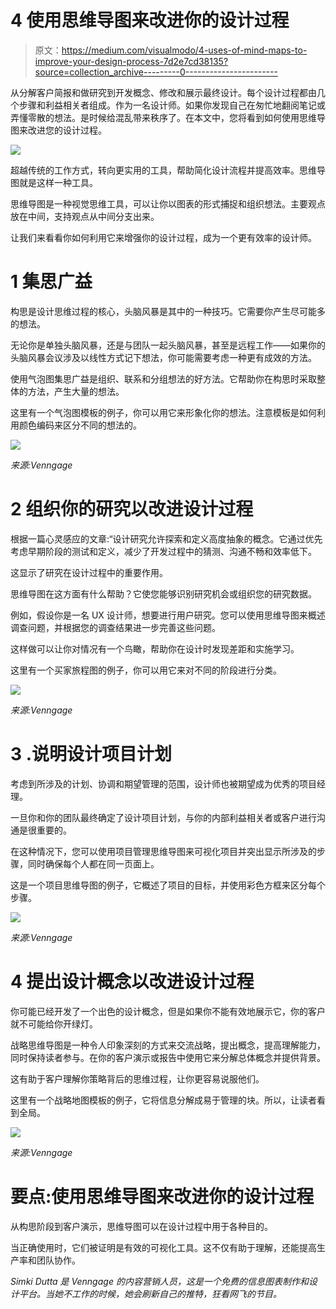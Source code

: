 # 4 使用思维导图来改进你的设计过程

> 原文：<https://medium.com/visualmodo/4-uses-of-mind-maps-to-improve-your-design-process-7d2e7cd38135?source=collection_archive---------0----------------------->

从分解客户简报和做研究到开发概念、修改和展示最终设计。每个设计过程都由几个步骤和利益相关者组成。作为一名设计师。如果你发现自己在匆忙地翻阅笔记或弄懂零散的想法。是时候给混乱带来秩序了。在本文中，您将看到如何使用思维导图来改进您的设计过程。

![](img/ec1497d0a96b9e4ea7467d53880e853c.png)

超越传统的工作方式，转向更实用的工具，帮助简化设计流程并提高效率。思维导图就是这样一种工具。

思维导图是一种视觉思维工具，可以让你以图表的形式捕捉和组织想法。主要观点放在中间，支持观点从中间分支出来。

让我们来看看你如何利用它来增强你的设计过程，成为一个更有效率的设计师。

# 1 集思广益

构思是设计思维过程的核心，头脑风暴是其中的一种技巧。它需要你产生尽可能多的想法。

无论你是单独头脑风暴，还是与团队一起头脑风暴，甚至是远程工作——如果你的头脑风暴会议涉及以线性方式记下想法，你可能需要考虑一种更有成效的方法。

使用气泡图集思广益是组织、联系和分组想法的好方法。它帮助你在构思时采取整体的方法，产生大量的想法。

这里有一个气泡图模板的例子，你可以用它来形象化你的想法。注意模板是如何利用颜色编码来区分不同的想法的。

![](img/e32c3ccc0c1c274366ea083066e6a998.png)

*来源:Venngage*

# 2 组织你的研究以改进设计过程

根据一篇心灵感应的文章:“设计研究允许探索和定义高度抽象的概念。它通过优先考虑早期阶段的测试和定义，减少了开发过程中的猜测、沟通不畅和效率低下。

这显示了研究在设计过程中的重要作用。

思维导图在这方面有什么帮助？它使您能够识别研究机会或组织您的研究数据。

例如，假设你是一名 UX 设计师，想要进行用户研究。您可以使用思维导图来概述调查问题，并根据您的调查结果进一步完善这些问题。

这样做可以让你对情况有一个鸟瞰，帮助你在设计时发现差距和实施学习。

这里有一个买家旅程图的例子，你可以用它来对不同的阶段进行分类。

![](img/f8220af2552e3a98de4e2d7ecb709071.png)

*来源:Venngage*

# 3 .说明设计项目计划

考虑到所涉及的计划、协调和期望管理的范围，设计师也被期望成为优秀的项目经理。

一旦你和你的团队最终确定了设计项目计划，与你的内部利益相关者或客户进行沟通是很重要的。

在这种情况下，您可以使用项目管理思维导图来可视化项目并突出显示所涉及的步骤，同时确保每个人都在同一页面上。

这是一个项目思维导图的例子，它概述了项目的目标，并使用彩色方框来区分每个步骤。

![](img/eaf0281de06814f11f8463dc8139ab91.png)

*来源:Venngage*

# 4 提出设计概念以改进设计过程

你可能已经开发了一个出色的设计概念，但是如果你不能有效地展示它，你的客户就不可能给你开绿灯。

战略思维导图是一种令人印象深刻的方式来交流战略，提出概念，提高理解能力，同时保持读者参与。在你的客户演示或报告中使用它来分解总体概念并提供背景。

这有助于客户理解你策略背后的思维过程，让你更容易说服他们。

这里有一个战略地图模板的例子，它将信息分解成易于管理的块。所以，让读者看到全局。

![](img/36b142c50d2f6babd8fa6df11e8ca65f.png)

*来源:Venngage*

# 要点:使用思维导图来改进你的设计过程

从构思阶段到客户演示，思维导图可以在设计过程中用于各种目的。

当正确使用时，它们被证明是有效的可视化工具。这不仅有助于理解，还能提高生产率和团队协作。

*Simki Dutta 是 Venngage 的内容营销人员，这是一个免费的信息图表制作和设计平台。当她不工作的时候，她会刷新自己的推特，狂看网飞的节目。*